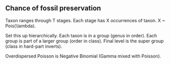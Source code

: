 Chance of fossil preservation
-----------------------------

Taxon ranges through T stages. Each stage has X occurrences of taxon.
X ~ Pois(\lambda).

Set this up hierarchically. Each taxon is in a group (genus in order). Each
group is part of a larger group (order in class). Final level is the super group
(class in hard-part inverts).

Overdispersed Poisson is Negative Binomial (Gamma mixed with Poisson).
